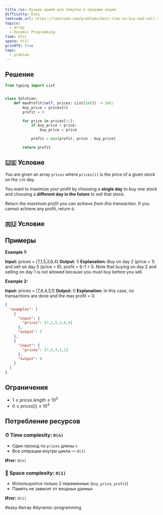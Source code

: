 ```yaml
---
title_rus: Лучшее время для покупки и продажи акций
difficulty: Easy
leetcode_url: https://leetcode.com/problems/best-time-to-buy-and-sell-stock/
topics:
  - Array
  - Dynamic Programming
time: O(n)
space: O(1)
grind75: true
tags:
  - problem
---
```


## Решение

```python
from typing import List


class Solution:
    def maxProfit(self, prices: List[int]) -> int:
        buy_price = prices[0]
        profit = 0

        for price in prices[1:]:
            if buy_price > price:
                buy_price = price

            profit = max(profit, price - buy_price)

        return profit
```

## 🇺🇸 Условие

You are given an array `prices` where `prices[i]` is the price of a given stock on the `ith` day.

You want to maximize your profit by choosing a **single day** to buy one stock and choosing a **different day in the future** to sell that stock.

Return _the maximum profit you can achieve from this transaction_. If you cannot achieve any profit, return `0`.

## 🇷🇺 Условие

<!-- Место для вставки перевода на русском языке -->

## Примеры

**Example 1:**

**Input:** prices = [7,1,5,3,6,4]
**Output:** 5
**Explanation:** Buy on day 2 (price = 1) and sell on day 5 (price = 6), profit = 6-1 = 5.
Note that buying on day 2 and selling on day 1 is not allowed because you must buy before you sell.

**Example 2:**

**Input:** prices = [7,6,4,3,1]
**Output:** 0
**Explanation:** In this case, no transactions are done and the max profit = 0.

```json
{
  "examples": [
    {
      "input": {
        "prices": [7,1,5,3,6,4]
      },
      "output": 5
    },
    {
      "input": {
        "prices": [7,6,4,3,1]
      },
      "output": 0
    }
  ]
}
```

## Ограничения

- $1 \leq prices.length \leq 10^5$
- $0 \leq prices[i] \leq 10^4$

## Потребление ресурсов
### ⏱ Time complexity: `O(n)`

- Один проход по `prices` длины `n`
- Все операции внутри цикла — `O(1)`

**Итог:** `O(n)`

### 🧠 Space complexity: `O(1)`

- Используются только 2 переменные (`buy_price`, `profit`)
- Память не зависит от входных данных

**Итог:** `O(1)`

#easy #array #dynamic-programming
